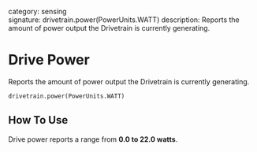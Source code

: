 category: sensing  
signature: drivetrain.power(PowerUnits.WATT)
description: Reports the amount of power output the Drivetrain is currently generating.

# Drive Power

Reports the amount of power output the Drivetrain is currently generating.

```don
drivetrain.power(PowerUnits.WATT)
```

## How To Use

Drive power reports a range from **0.0 to 22.0 watts**.
	
<advanced>
</advanced>
